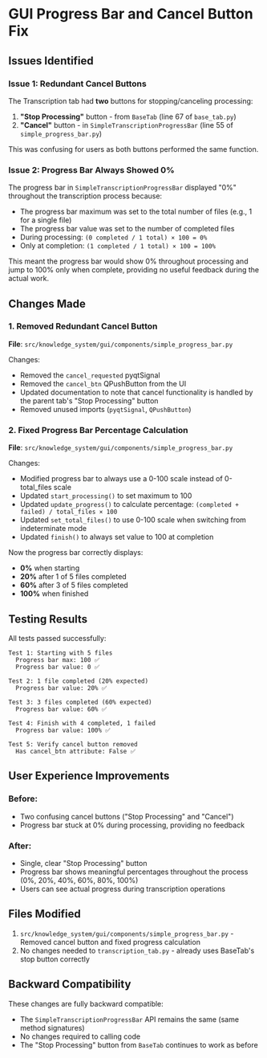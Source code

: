 # GUI Progress Bar and Cancel Button Fix

## Issues Identified

### Issue 1: Redundant Cancel Buttons
The Transcription tab had **two** buttons for stopping/canceling processing:
1. **"Stop Processing"** button - from `BaseTab` (line 67 of `base_tab.py`)
2. **"Cancel"** button - in `SimpleTranscriptionProgressBar` (line 55 of `simple_progress_bar.py`)

This was confusing for users as both buttons performed the same function.

### Issue 2: Progress Bar Always Showed 0%
The progress bar in `SimpleTranscriptionProgressBar` displayed "0%" throughout the transcription process because:
- The progress bar maximum was set to the total number of files (e.g., 1 for a single file)
- The progress bar value was set to the number of completed files
- During processing: `(0 completed / 1 total) × 100 = 0%`
- Only at completion: `(1 completed / 1 total) × 100 = 100%`

This meant the progress bar would show 0% throughout processing and jump to 100% only when complete, providing no useful feedback during the actual work.

## Changes Made

### 1. Removed Redundant Cancel Button
**File**: `src/knowledge_system/gui/components/simple_progress_bar.py`

Changes:
- Removed the `cancel_requested` pyqtSignal
- Removed the `cancel_btn` QPushButton from the UI
- Updated documentation to note that cancel functionality is handled by the parent tab's "Stop Processing" button
- Removed unused imports (`pyqtSignal`, `QPushButton`)

### 2. Fixed Progress Bar Percentage Calculation
**File**: `src/knowledge_system/gui/components/simple_progress_bar.py`

Changes:
- Modified progress bar to always use a 0-100 scale instead of 0-total_files scale
- Updated `start_processing()` to set maximum to 100
- Updated `update_progress()` to calculate percentage: `(completed + failed) / total_files × 100`
- Updated `set_total_files()` to use 0-100 scale when switching from indeterminate mode
- Updated `finish()` to always set value to 100 at completion

Now the progress bar correctly displays:
- **0%** when starting
- **20%** after 1 of 5 files completed
- **60%** after 3 of 5 files completed
- **100%** when finished

## Testing Results

All tests passed successfully:

```
Test 1: Starting with 5 files
  Progress bar max: 100 ✅
  Progress bar value: 0 ✅

Test 2: 1 file completed (20% expected)
  Progress bar value: 20% ✅

Test 3: 3 files completed (60% expected)
  Progress bar value: 60% ✅

Test 4: Finish with 4 completed, 1 failed
  Progress bar value: 100% ✅

Test 5: Verify cancel button removed
  Has cancel_btn attribute: False ✅
```

## User Experience Improvements

### Before:
- Two confusing cancel buttons ("Stop Processing" and "Cancel")
- Progress bar stuck at 0% during processing, providing no feedback

### After:
- Single, clear "Stop Processing" button
- Progress bar shows meaningful percentages throughout the process (0%, 20%, 40%, 60%, 80%, 100%)
- Users can see actual progress during transcription operations

## Files Modified

1. `src/knowledge_system/gui/components/simple_progress_bar.py` - Removed cancel button and fixed progress calculation
2. No changes needed to `transcription_tab.py` - already uses BaseTab's stop button correctly

## Backward Compatibility

These changes are fully backward compatible:
- The `SimpleTranscriptionProgressBar` API remains the same (same method signatures)
- No changes required to calling code
- The "Stop Processing" button from `BaseTab` continues to work as before


